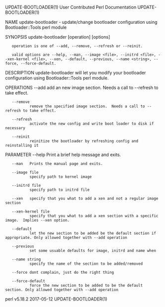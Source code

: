 UPDATE-BOOTLOADER(1)                                                                 User Contributed Perl Documentation                                                                 UPDATE-BOOTLOADER(1)



NAME
       update-bootloader - update/change bootloader configuration using
           Bootloader::Tools perl module

SYNOPSIS
       update-bootloader [operation] [options]

       operation is one of --add, --remove, --refresh or --reinit.

       valid options are --help, --man, --image <file>, --initrd <file>, --xen-kernel <file>, --xen, --default, --previous, --name <string>, --force, --force-default.

DESCRIPTION
       update-bootloader will let you modify your bootloader configuration using Bootloader::Tools perl module.

OPERATIONS
       --add   add an new image section.  Needs a call to --refresh to take effect.

       --remove
               remove the specified image section.  Needs a call to --refresh to take effect.

       --refresh
               activate the new config and write boot loader to disk if necessary

       --reinit
               reinitize the bootloader by refreshing config and reinstalling it

PARAMETER
       --help  Print a brief help message and exits.

       --man   Prints the manual page and exits.

       --image file
               specify path to kernel image

       --initrd file
               specify path to initrd file

       --xen   specify that you what to add a xen and not a regular image section

       --xen-kernel file
               specify that you what to add a xen section with a specific image.  Implies --xen option.

       --default
               let the new section to be added be the default section if appropriate. Only allowed together with --add operation

       --previous
               set some usuable defaults for image, initrd and name when

       --name string
               specify the name of the section to be added/removed

       --force dont complain, just do the right thing

       --force-default
               force the new section to be added to be the default section. Only allowed together with --add operation



perl v5.18.2                                                                                      2017-05-12                                                                             UPDATE-BOOTLOADER(1)
